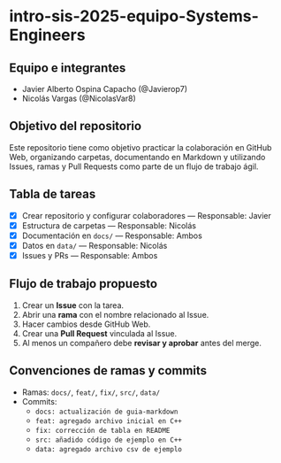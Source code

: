 # intro-sis-2025-equipo-Systems-Engineers

## Equipo e integrantes
- Javier Alberto Ospina Capacho (@Javierop7)
- Nicolás Vargas (@NicolasVar8)

## Objetivo del repositorio
Este repositorio tiene como objetivo practicar la colaboración en GitHub Web, organizando carpetas, documentando en Markdown y utilizando Issues, ramas y Pull Requests como parte de un flujo de trabajo ágil.

## Tabla de tareas
- [x] Crear repositorio y configurar colaboradores — Responsable: Javier
- [x] Estructura de carpetas — Responsable: Nicolás
- [x] Documentación en `docs/` — Responsable: Ambos
- [x] Datos en `data/` — Responsable: Nicolás
- [x] Issues y PRs — Responsable: Ambos

## Flujo de trabajo propuesto
1. Crear un **Issue** con la tarea.  
2. Abrir una **rama** con el nombre relacionado al Issue.  
3. Hacer cambios desde GitHub Web.  
4. Crear una **Pull Request** vinculada al Issue.  
5. Al menos un compañero debe **revisar y aprobar** antes del merge.  

## Convenciones de ramas y commits
- Ramas: `docs/`, `feat/`, `fix/`, `src/`, `data/`
- Commits:  
  - `docs: actualización de guia-markdown`  
  - `feat: agregado archivo inicial en C++`  
  - `fix: corrección de tabla en README`  
  - `src: añadido código de ejemplo en C++`  
  - `data: agregado archivo csv de ejemplo`

  
